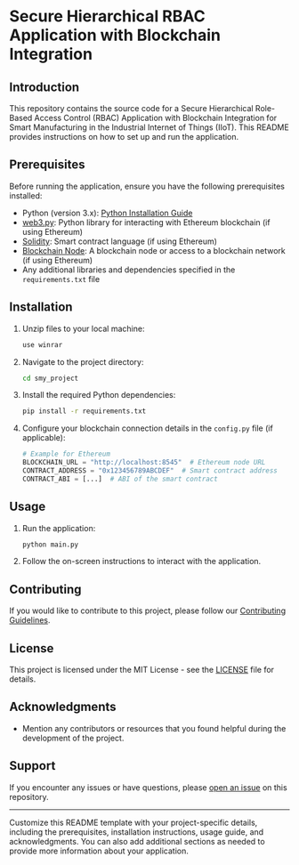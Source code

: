 
# Secure Hierarchical RBAC Application with Blockchain Integration

## Introduction

This repository contains the source code for a Secure Hierarchical Role-Based Access Control (RBAC) Application with Blockchain Integration for Smart Manufacturing in the Industrial Internet of Things (IIoT). This README provides instructions on how to set up and run the application.

## Prerequisites

Before running the application, ensure you have the following prerequisites installed:

- Python (version 3.x): [Python Installation Guide](https://www.python.org/downloads/)
- [web3.py](https://web3py.readthedocs.io/en/stable/): Python library for interacting with Ethereum blockchain (if using Ethereum)
- [Solidity](https://soliditylang.org/): Smart contract language (if using Ethereum)
- [Blockchain Node](https://geth.ethereum.org/): A blockchain node or access to a blockchain network (if using Ethereum)
- Any additional libraries and dependencies specified in the `requirements.txt` file

## Installation

1. Unzip files to your local machine:

   ```bash
   use winrar
   ```

2. Navigate to the project directory:

   ```bash
   cd smy_project
   ```

3. Install the required Python dependencies:

   ```bash
   pip install -r requirements.txt
   ```

4. Configure your blockchain connection details in the `config.py` file (if applicable):

   ```python
   # Example for Ethereum
   BLOCKCHAIN_URL = "http://localhost:8545"  # Ethereum node URL
   CONTRACT_ADDRESS = "0x123456789ABCDEF"  # Smart contract address
   CONTRACT_ABI = [...]  # ABI of the smart contract
   ```

## Usage

1. Run the application:

   ```bash
   python main.py
   ```

2. Follow the on-screen instructions to interact with the application.

## Contributing

If you would like to contribute to this project, please follow our [Contributing Guidelines](CONTRIBUTING.md).

## License

This project is licensed under the MIT License - see the [LICENSE](LICENSE) file for details.

## Acknowledgments

- Mention any contributors or resources that you found helpful during the development of the project.

## Support

If you encounter any issues or have questions, please [open an issue](https://github.com/yourusername/secure-rbac-blockchain/issues) on this repository.

---

Customize this README template with your project-specific details, including the prerequisites, installation instructions, usage guide, and acknowledgments. You can also add additional sections as needed to provide more information about your application.
